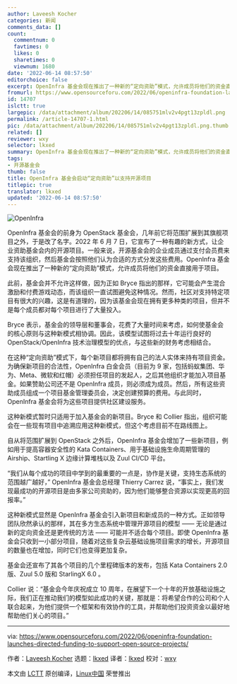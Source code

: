 ```yaml
---
author: Laveesh Kocher
categories: 新闻
comments_data: []
count:
  commentnum: 0
  favtimes: 0
  likes: 0
  sharetimes: 0
  viewnum: 1680
date: '2022-06-14 08:57:50'
editorchoice: false
excerpt: OpenInfra 基金会现在推出了一种新的“定向资助”模式，允许成员将他们的资金直接用于项目。
fromurl: https://www.opensourceforu.com/2022/06/openinfra-foundation-launches-directed-funding-to-support-open-source-projects/
id: 14707
islctt: true
largepic: /data/attachment/album/202206/14/085751mlv2v4pgt13zpldl.png
permalink: /article-14707-1.html
pic: /data/attachment/album/202206/14/085751mlv2v4pgt13zpldl.png.thumb.jpg
related: []
reviewer: wxy
selector: lkxed
summary: OpenInfra 基金会现在推出了一种新的“定向资助”模式，允许成员将他们的资金直接用于项目。
tags:
- 开源基金会
thumb: false
title: OpenInfra 基金会启动“定向资助”以支持开源项目
titlepic: true
translator: lkxed
updated: '2022-06-14 08:57:50'
---
```


![OpenInfra](/data/attachment/album/202206/14/085751mlv2v4pgt13zpldl.png)


OpenInfra 基金会的前身为 OpenStack 基金会，几年前它将范围扩展到其旗舰项目之外，于是改了名字。2022 年 6 月 7 日，它宣布了一种有趣的新方式，让企业资助基金会内的开源项目。一般来说，开源基金会的企业成员通过支付会员费来支持该组织，然后基金会按照他们认为合适的方式分发这些费用。OpenInfra 基金会现在推出了一种新的“定向资助”模式，允许成员将他们的资金直接用于项目。


此前，基金会并不允许这样做，因为正如 Bryce 指出的那样，它可能会产生混合激励和付费游戏动态，而该组织一直试图避免这种情况。然而，社区对支持特定项目有很大的兴趣，这是有道理的，因为该基金会现在拥有更多种类的项目，但并不是每个成员都对每个项目进行了大量投入。


Bryce 表示，基金会的领导层和董事会，花费了大量时间来考虑，如何使基金会的核心原则与这种新模式相协调。因此，该模型试图将过去十年运行良好的 OpenStack/OpenInfra 技术治理模型的优点，与这些新的财务考虑相结合。


在这种“定向资助”模式下，每个新项目都将拥有自己的法人实体来持有项目资金。为确保新项目的合法性，OpenInfra 白金会员（目前为 9 家，包括蚂蚁集团、华为、Meta、微软和红帽）必须担任项目的发起人，之后其他组织才能加入项目基金。如果赞助公司还不是 OpenInfra 成员，则必须成为成员。然后，所有这些资助成员组成一个项目基金管理委员会，决定创建预算的费用。与此同时，OpenInfra 基金会将为这些项目提供社区建设服务。


这种新模式暂时只适用于加入基金会的新项目。Bryce 和 Collier 指出，组织可能会在一些现有项目中追溯应用这种新模式，但这个考虑目前不在路线图上。


自从将范围扩展到 OpenStack 之外后，OpenInfra 基金会增加了一些新项目，例如用于提高容器安全性的 Kata Containers、用于基础设施生命周期管理的 Airship、Startling X 边缘计算堆栈以及 Zuul CI/CD 平台。


“我们从每个成功的项目中学到的最重要的一点是，协作是关键，支持生态系统的范围越广越好，” OpenInfra 基金会总经理 Thierry Carrez 说，“事实上，我们发现最成功的开源项目是由多家公司资助的，因为他们能够整合资源以实现更高的回报率。”


这种新模式显然是 OpenInfra 基金会引入新项目和新成员的一种方式。正如领导团队欣然承认的那样，其在多方生态系统中管理开源项目的模型 —— 无论是通过新的定向资金还是更传统的方法 —— 可能并不适合每个项目。即使 OpenInfra 基金会只收到一小部分项目，随着对这些复杂云基础设施项目需求的增长，开源项目的数量也在增加，同时它们也变得更加复杂。


基金会还宣布了其各个项目的几个里程碑版本的发布，包括 Kata Containers 2.0 版、Zuul 5.0 版和 StarlingX 6.0 。


Collier 说：“基金会今年庆祝成立 10 周年，在展望下一个十年的开放基础设施之际，我们正在推动我们的模型如此成功的关键，那就是：将希望合作的公司和个人联合起来，为他们提供一个框架和有效协作的工具，并帮助他们投资资金以最好地帮助他们关心的项目。”




---


via: <https://www.opensourceforu.com/2022/06/openinfra-foundation-launches-directed-funding-to-support-open-source-projects/>


作者：[Laveesh Kocher](https://www.opensourceforu.com/author/laveesh-kocher/) 选题：[lkxed](https://github.com/lkxed) 译者：[lkxed](https://github.com/lkxed) 校对：[wxy](https://github.com/wxy)


本文由 [LCTT](https://github.com/LCTT/TranslateProject) 原创编译，[Linux中国](https://linux.cn/) 荣誉推出